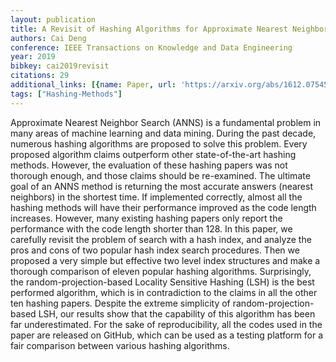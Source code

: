 ```yaml
---
layout: publication
title: A Revisit of Hashing Algorithms for Approximate Nearest Neighbor Search
authors: Cai Deng
conference: IEEE Transactions on Knowledge and Data Engineering
year: 2019
bibkey: cai2019revisit
citations: 29
additional_links: [{name: Paper, url: 'https://arxiv.org/abs/1612.07545'}]
tags: ["Hashing-Methods"]
---
```

Approximate Nearest Neighbor Search (ANNS) is a fundamental problem in many
areas of machine learning and data mining. During the past decade, numerous
hashing algorithms are proposed to solve this problem. Every proposed algorithm
claims outperform other state-of-the-art hashing methods. However, the
evaluation of these hashing papers was not thorough enough, and those claims
should be re-examined. The ultimate goal of an ANNS method is returning the
most accurate answers (nearest neighbors) in the shortest time. If implemented
correctly, almost all the hashing methods will have their performance improved
as the code length increases. However, many existing hashing papers only report
the performance with the code length shorter than 128. In this paper, we
carefully revisit the problem of search with a hash index, and analyze the pros
and cons of two popular hash index search procedures. Then we proposed a very
simple but effective two level index structures and make a thorough comparison
of eleven popular hashing algorithms. Surprisingly, the random-projection-based
Locality Sensitive Hashing (LSH) is the best performed algorithm, which is in
contradiction to the claims in all the other ten hashing papers. Despite the
extreme simplicity of random-projection-based LSH, our results show that the
capability of this algorithm has been far underestimated. For the sake of
reproducibility, all the codes used in the paper are released on GitHub, which
can be used as a testing platform for a fair comparison between various hashing
algorithms.